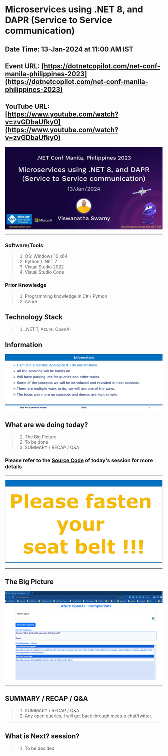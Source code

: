 # Microservices using .NET 8, and DAPR (Service to Service communication)

## Date Time: 13-Jan-2024 at 11:00 AM IST

## Event URL: [https://dotnetcopilot.com/net-conf-manila-philippines-2023](https://dotnetcopilot.com/net-conf-manila-philippines-2023)

## YouTube URL: [https://www.youtube.com/watch?v=zvGDbaUfky0](https://www.youtube.com/watch?v=zvGDbaUfky0)

![Viswanatha Swamy P K |150x150](./Documentation/Images/ViswanathaSwamyPK.PNG)

---

### Software/Tools

> 1. OS: Windows 10 x64
> 1. Python / .NET 7
> 1. Visual Studio 2022
> 1. Visual Studio Code

### Prior Knowledge

> 1. Programming knowledge in C# / Python
> 1. Azure

## Technology Stack

> 1. .NET 7, Azure, OpenAI

## Information

![Information | 100x100](../Documentation/Images/Information.PNG)

## What are we doing today?

> 1. The Big Picture
> 1. To be done
> 1. SUMMARY / RECAP / Q&A

### Please refer to the [**Source Code**](https://github.com/ViswanathaSwamy-PK-TechSkillz-Academy/learn-azure-openai) of today's session for more details

---

![Information | 100x100](../Documentation/Images/SeatBelt.PNG)

---

## The Big Picture

![DAPR Service to Service Communication | 100x100](./Documentation/Images/SessionFirstLook.PNG)

---

## SUMMARY / RECAP / Q&A

> 1. SUMMARY / RECAP / Q&A
> 2. Any open queries, I will get back through meetup chat/twitter.

---

## What is Next? session?

> 1. To be decided

